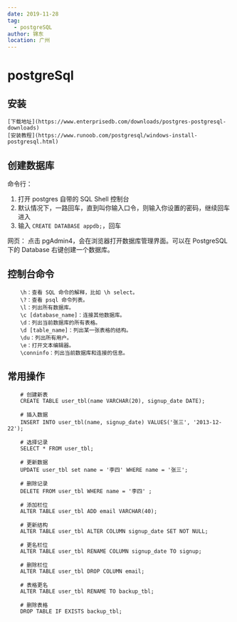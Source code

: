 ```yaml
---
date: 2019-11-28
tag: 
  - postgreSQL
author: 锦东
location: 广州 
---
```


# postgreSql

## 安装

    [下载地址](https://www.enterprisedb.com/downloads/postgres-postgresql-downloads)
    [安装教程](https://www.runoob.com/postgresql/windows-install-postgresql.html)

## 创建数据库

命令行：
1. 打开 postgres 自带的 SQL Shell 控制台
2. 默认情况下，一路回车，直到叫你输入口令，则输入你设置的密码，继续回车进入
3. 输入 `CREATE DATABASE appdb;`，回车

网页：
点击 pgAdmin4，会在浏览器打开数据库管理界面。可以在 PostgreSQL 下的 Database 右键创建一个数据库。

## 控制台命令

```
    \h：查看 SQL 命令的解释，比如 \h select。
    \?：查看 psql 命令列表。
    \l：列出所有数据库。
    \c [database_name]：连接其他数据库。
    \d：列出当前数据库的所有表格。
    \d [table_name]：列出某一张表格的结构。
    \du：列出所有用户。
    \e：打开文本编辑器。
    \conninfo：列出当前数据库和连接的信息。
```


## 常用操作

```
    # 创建新表
    CREATE TABLE user_tbl(name VARCHAR(20), signup_date DATE);

    # 插入数据
    INSERT INTO user_tbl(name, signup_date) VALUES('张三', '2013-12-22');

    # 选择记录
    SELECT * FROM user_tbl;

    # 更新数据
    UPDATE user_tbl set name = '李四' WHERE name = '张三';

    # 删除记录
    DELETE FROM user_tbl WHERE name = '李四' ;

    # 添加栏位
    ALTER TABLE user_tbl ADD email VARCHAR(40);

    # 更新结构
    ALTER TABLE user_tbl ALTER COLUMN signup_date SET NOT NULL;

    # 更名栏位
    ALTER TABLE user_tbl RENAME COLUMN signup_date TO signup;

    # 删除栏位
    ALTER TABLE user_tbl DROP COLUMN email;

    # 表格更名
    ALTER TABLE user_tbl RENAME TO backup_tbl;

    # 删除表格
    DROP TABLE IF EXISTS backup_tbl;
```
